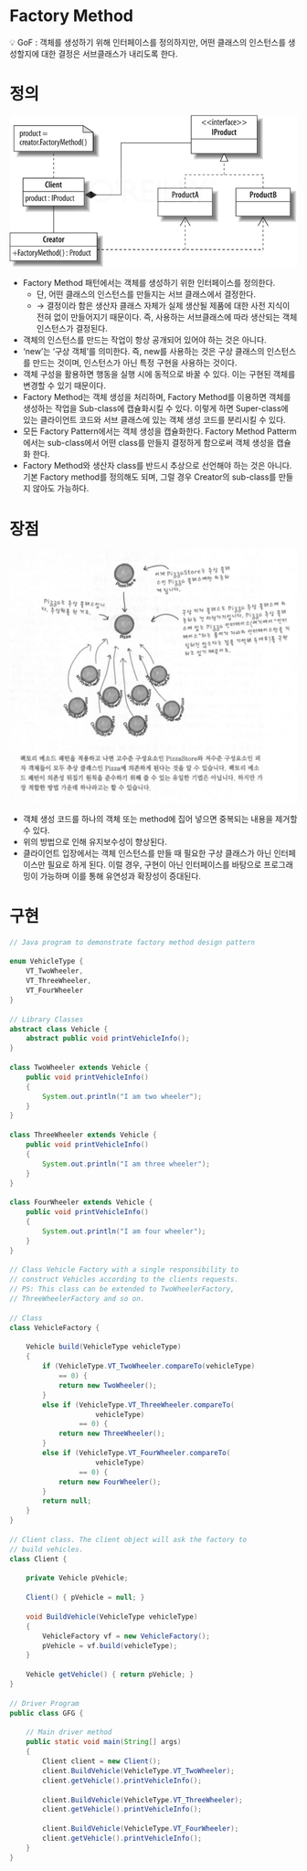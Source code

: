 # Factory Method

<aside>
💡 GoF : 객체를 생성하기 위해 인터페이스를 정의하지만, 어떤 클래스의 인스턴스를 생성할지에 대한 결정은 서브클래스가 내리도록 한다.

</aside>

# 정의

![Untitled](Factory_Method/Untitled.png)

- Factory Method 패턴에서는 객체를 생성하기 위한 인터페이스를 정의한다.
    - 단, 어떤 클래스의 인스턴스를 만들지는 서브 클래스에서 결정한다.
    - → 결정이라 함은 생산자 클래스 자체가 실제 생산될 제품에 대한 사전 지식이 전혀 없이 만들어지기 때문이다. 즉, 사용하는 서브클래스에 따라 생산되는 객체 인스턴스가 결정된다.
- 객체의 인스턴스를 만드는 작업이 항상 공개되어 있어야 하는 것은 아니다.
- ‘new’는 ‘구상 객체’를 의미한다. 즉, new를 사용하는 것은 구상 클래스의 인스턴스를 만드는 것이며, 인스턴스가 아닌 특정 구현을 사용하는 것이다.
- 객체 구성을 활용하면 행동을 실행 시에 동적으로 바꿀 수 있다. 이는 구현된 객체를 변경할 수 있기 때문이다.
- Factory Method는 객체 생성을 처리하며, Factory Method를 이용하면 객체를 생성하는 작업을 Sub-class에 캡슐화시킬 수 있다. 이렇게 하면 Super-class에 있는 클라이언트 코드와 서브 클래스에 있는 객체 생성 코드를 분리시킬 수 있다.
- 모든 Factory Pattern에서는 객체 생성을 캡슐화한다. Factory Method Patterm에서는 sub-class에서 어떤 class를 만들지 결정하게 함으로써 객체 생성을 캡슐화 한다.
- Factory Method와 생산자 class를 반드시 추상으로 선언해야 하는 것은 아니다. 기본 Factory method를 정의해도 되며, 그럴 경우 Creator의 sub-class를 만들지 않아도 가능하다.

# 장점

![Untitled](Factory_Method/Untitled%201.png)

- 객체 생성 코드를 하나의 객체 또는 method에 집어 넣으면 중복되는 내용을 제거할 수 있다.
- 위의 방법으로 인해 유지보수성이 향상된다.
- 클라이언트 입장에서는 객체 인스턴스를 만들 때 필요한 구상 클래스가 아닌 인터페이스만 필요로 하게 된다. 이럴 경우, 구현이 아닌 인터페이스를 바탕으로 프로그래밍이 가능하며 이를 통해 유연성과 확장성이 증대된다.

# 구현

```java
// Java program to demonstrate factory method design pattern
 
enum VehicleType {
    VT_TwoWheeler,
    VT_ThreeWheeler,
    VT_FourWheeler
}
 
// Library Classes
abstract class Vehicle {
    abstract public void printVehicleInfo();
}
 
class TwoWheeler extends Vehicle {
    public void printVehicleInfo()
    {
        System.out.println("I am two wheeler");
    }
}
 
class ThreeWheeler extends Vehicle {
    public void printVehicleInfo()
    {
        System.out.println("I am three wheeler");
    }
}
 
class FourWheeler extends Vehicle {
    public void printVehicleInfo()
    {
        System.out.println("I am four wheeler");
    }
}
 
// Class Vehicle Factory with a single responsibility to
// construct Vehicles according to the clients requests.
// PS: This class can be extended to TwoWheelerFactory,
// ThreeWheelerFactory and so on.
 
// Class
class VehicleFactory {
 
    Vehicle build(VehicleType vehicleType)
    {
        if (VehicleType.VT_TwoWheeler.compareTo(vehicleType)
            == 0) {
            return new TwoWheeler();
        }
        else if (VehicleType.VT_ThreeWheeler.compareTo(
                     vehicleType)
                 == 0) {
            return new ThreeWheeler();
        }
        else if (VehicleType.VT_FourWheeler.compareTo(
                     vehicleType)
                 == 0) {
            return new FourWheeler();
        }
        return null;
    }
}
 
// Client class. The client object will ask the factory to
// build vehicles.
class Client {
 
    private Vehicle pVehicle;
 
    Client() { pVehicle = null; }
 
    void BuildVehicle(VehicleType vehicleType)
    {
        VehicleFactory vf = new VehicleFactory();
        pVehicle = vf.build(vehicleType);
    }
 
    Vehicle getVehicle() { return pVehicle; }
}
 
// Driver Program
public class GFG {
 
    // Main driver method
    public static void main(String[] args)
    {
        Client client = new Client();
        client.BuildVehicle(VehicleType.VT_TwoWheeler);
        client.getVehicle().printVehicleInfo();
 
        client.BuildVehicle(VehicleType.VT_ThreeWheeler);
        client.getVehicle().printVehicleInfo();
 
        client.BuildVehicle(VehicleType.VT_FourWheeler);
        client.getVehicle().printVehicleInfo();
    }
}
```